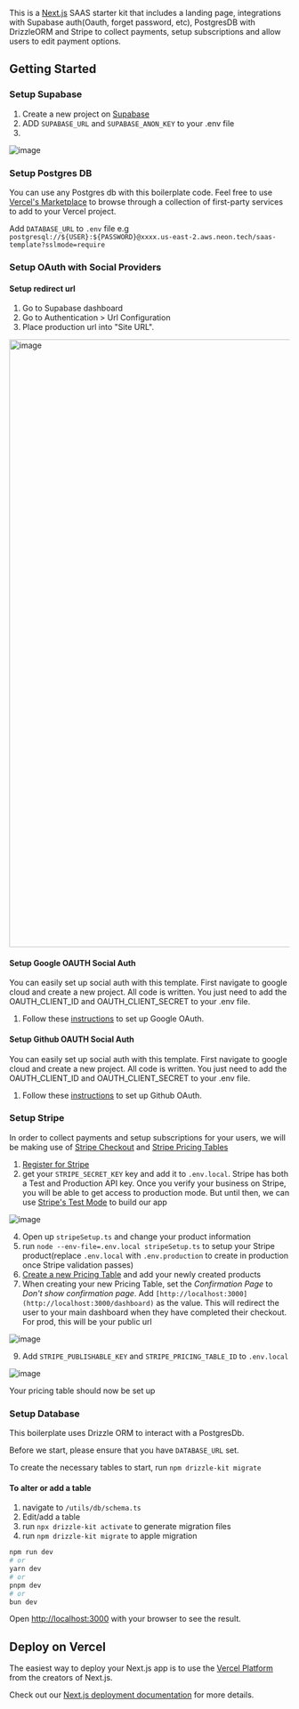 This is a [Next.js](https://nextjs.org/) SAAS starter kit that includes a landing page, integrations with Supabase auth(Oauth, forget password, etc), PostgresDB with DrizzleORM and Stripe to collect payments, setup subscriptions and allow users to edit payment options. 

## Getting Started

### Setup Supabase
1. Create a new project on [Supabase](https://app.supabase.io/)
2. ADD `SUPABASE_URL` and `SUPABASE_ANON_KEY` to your .env file
3. 
![image](https://github.com/user-attachments/assets/c8eb5236-96f1-4824-9998-3c54a4bcce12)

### Setup Postgres DB
You can use any Postgres db with this boilerplate code. Feel free to use [Vercel's Marketplace](https://vercel.com/marketplace) to browse through a collection of first-party services to add to your Vercel project.

Add `DATABASE_URL` to `.env` file e.g `postgresql://${USER}:${PASSWORD}@xxxx.us-east-2.aws.neon.tech/saas-template?sslmode=require`
### Setup OAuth with Social Providers

#### Setup redirect url
1. Go to Supabase dashboard
2. Go to Authentication > Url Configuration
3. Place production url into "Site URL".
<img width="1093" alt="image" src="https://github.com/user-attachments/assets/c10a5233-ad47-4005-b9ae-ad80fc626022">


#### Setup Google OAUTH Social Auth
You can easily set up social auth with this template. First navigate to google cloud and create a new project. All code is written. You just need to add the OAUTH_CLIENT_ID and OAUTH_CLIENT_SECRET to your .env file.

1. Follow these [instructions](https://supabase.com/docs/guides/auth/social-login/auth-google?queryGroups=environment&environment=server) to set up Google OAuth.

#### Setup Github OAUTH Social Auth
You can easily set up social auth with this template. First navigate to google cloud and create a new project. All code is written. You just need to add the OAUTH_CLIENT_ID and OAUTH_CLIENT_SECRET to your .env file.

1. Follow these [instructions](https://supabase.com/docs/guides/auth/social-login/auth-github?queryGroups=environment&environment=server) to set up Github OAuth.

### Setup Stripe

In order to collect payments and setup subscriptions for your users, we will be making use of [Stripe Checkout](https://stripe.com/payments/checkout) and [Stripe Pricing Tables](https://docs.stripe.com/payments/checkout/pricing-table)

1. [Register for Stripe](https://dashboard.stripe.com/register)
2. get your `STRIPE_SECRET_KEY` key and add it to `.env.local`. Stripe has both a Test and Production API key. Once you verify your business on Stripe, you will be able to get access to production mode. But until then, we can use [Stripe's Test Mode](https://docs.stripe.com/test-mode) to build our app

![image](https://github.com/user-attachments/assets/01da4beb-ae1d-45df-9de8-ca5e2b2c3470)

4. Open up `stripeSetup.ts` and change your product information
5. run `node --env-file=.env.local stripeSetup.ts` to setup your Stripe product(replace `.env.local` with `.env.production` to create in production once Stripe validation passes)
6. [Create a new Pricing Table](https://dashboard.stripe.com/test/pricing-tables) and add your newly created products
7. When creating your new Pricing Table, set the *Confirmation Page* to *Don't show confirmation page*. Add `[http://localhost:3000](http://localhost:3000/dashboard)` as the value. This will redirect the user to your main dashboard when they have completed their checkout. For prod, this will be your public url

![image](https://github.com/user-attachments/assets/af8e9dda-3297-4e04-baa0-de7eac2a1579)


9. Add `STRIPE_PUBLISHABLE_KEY` and `STRIPE_PRICING_TABLE_ID` to `.env.local`

![image](https://github.com/user-attachments/assets/3b1a53d3-d2d4-4523-9e0e-87b63d9108a8)

Your pricing table should now be set up

### Setup Database
This boilerplate uses Drizzle ORM to interact with a PostgresDb. 

Before we start, please ensure that you have `DATABASE_URL` set.

To create the necessary tables to start, run `npm drizzle-kit migrate`

#### To alter or add a table
1. navigate to `/utils/db/schema.ts`
2. Edit/add a table
3. run `npx drizzle-kit activate` to generate migration files
4. run `npm drizzle-kit migrate` to apple migration

```bash
npm run dev
# or
yarn dev
# or
pnpm dev
# or
bun dev
```

Open [http://localhost:3000](http://localhost:3000) with your browser to see the result.

## Deploy on Vercel

The easiest way to deploy your Next.js app is to use the [Vercel Platform](https://vercel.com/new?utm_medium=default-template&filter=next.js&utm_source=create-next-app&utm_campaign=create-next-app-readme) from the creators of Next.js.

Check out our [Next.js deployment documentation](https://nextjs.org/docs/deployment) for more details.

